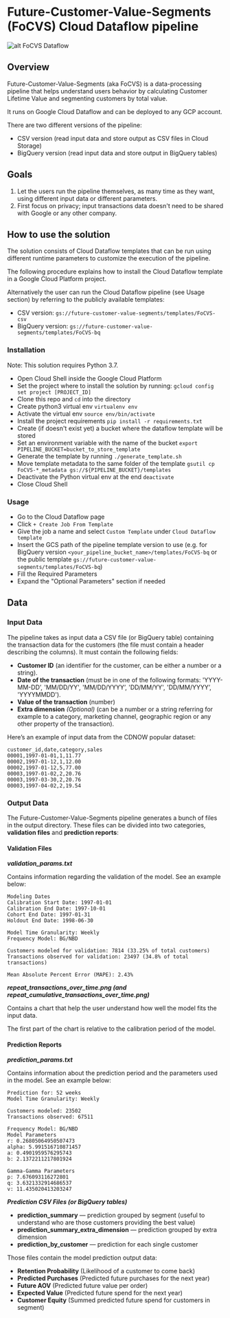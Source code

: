 # Future-Customer-Value-Segments (FoCVS) Cloud Dataflow pipeline

![alt FoCVS Dataflow](https://storage.googleapis.com/future-customer-value-segments/FoCVS_dataflow.png)

## Overview

Future-Customer-Value-Segments (aka FoCVS) is a data-processing pipeline that helps understand users behavior by calculating Customer Lifetime Value and segmenting customers by total value.

It runs on Google Cloud Dataflow and can be deployed to any GCP account.

There are two different versions of the pipeline: 
* CSV version (read input data and store output as CSV files in Cloud Storage)
* BigQuery version (read input data and store output in BigQuery tables)

## Goals

1. Let the users run the pipeline themselves, as many time as they want, using different input data or different parameters.
2. First focus on privacy; input transactions data doesn't need to be shared with Google or any other company.

## How to use the solution

The solution consists of Cloud Dataflow templates that can be run using different runtime parameters to customize the execution of the pipeline.

The following procedure explains how to install the Cloud Dataflow template in a Google Cloud Platform project.

Alternatively the user can run the Cloud Dataflow pipeline (see Usage section) by referring to the publicly available templates:

* CSV version: `gs://future-customer-value-segments/templates/FoCVS-csv`
* BigQuery version: `gs://future-customer-value-segments/templates/FoCVS-bq`

### Installation

Note: This solution requires Python 3.7.

* Open Cloud Shell inside the Google Cloud Platform
* Set the project where to install the solution by running: `gcloud config set project [PROJECT_ID]`
* Clone this repo and `cd` into the directory
* Create python3 virtual env `virtualenv env`
* Activate the virtual env `source env/bin/activate`
* Install the project requirements `pip install -r requirements.txt`
* Create (if doesn't exist yet) a bucket where the dataflow template will be stored
* Set an environment variable with the name of the bucket `export PIPELINE_BUCKET=bucket_to_store_template`
* Generate the template by running `./generate_template.sh`
* Move template metadata to the same folder of the template `gsutil cp FoCVS-*_metadata gs://${PIPELINE_BUCKET}/templates`
* Deactivate the Python virtual env at the end `deactivate`
* Close Cloud Shell

### Usage

* Go to the Cloud Dataflow page
* Click `+ Create Job From Template`
* Give the job a name and select `Custom Template` under `Cloud Dataflow template`
* Insert the GCS path of the pipeline template version to use (e.g. for BigQuery version `<your_pipeline_bucket_name>/templates/FoCVS-bq` or the public template `gs://future-customer-value-segments/templates/FoCVS-bq`)
* Fill the Required Parameters
* Expand the "Optional Parameters" section if needed

## Data

### Input Data

The pipeline takes as input data a CSV file (or BigQuery table) containing the transaction data for the customers (the file must contain a header describing the columns). It must contain the following fields:

* **Customer ID** (an identifier for the customer, can be either a number or a string).
* **Date of the transaction** (must be in one of the following formats: 'YYYY-MM-DD’, 'MM/DD/YY', 'MM/DD/YYYY’, 'DD/MM/YY', 'DD/MM/YYYY’, 'YYYYMMDD').
* **Value of the transaction** (number)
* **Extra dimension** *(Optional)* (can be a number or a string referring for example to a category, marketing channel, geographic region or any other property of the transaction).

Here’s an example of input data from the CDNOW popular dataset:
```
customer_id,date,category,sales
00001,1997-01-01,1,11.77
00002,1997-01-12,1,12.00
00002,1997-01-12,5,77.00
00003,1997-01-02,2,20.76
00003,1997-03-30,2,20.76
00003,1997-04-02,2,19.54
```

### Output Data

The Future-Customer-Value-Segments pipeline generates a bunch of files in the output directory.
These files can be divided into two categories, **validation files** and **prediction reports**:

#### Validation Files

***validation_params.txt***

Contains information regarding the validation of the model. See an example below:

```
Modeling Dates
Calibration Start Date: 1997-01-01
Calibration End Date: 1997-10-01
Cohort End Date: 1997-01-31
Holdout End Date: 1998-06-30

Model Time Granularity: Weekly
Frequency Model: BG/NBD

Customers modeled for validation: 7814 (33.25% of total customers)
Transactions observed for validation: 23497 (34.8% of total transactions)

Mean Absolute Percent Error (MAPE): 2.43%
```

***repeat_transactions_over_time.png (and repeat_cumulative_transactions_over_time.png)***

Contains a chart that help the user understand how well the model fits the input data.

The first part of the chart is relative to the calibration period of the model.

#### Prediction Reports

***prediction_params.txt***

Contains information about the prediction period and the parameters used in the model. See an example below:

```
Prediction for: 52 weeks
Model Time Granularity: Weekly

Customers modeled: 23502
Transactions observed: 67511

Frequency Model: BG/NBD
Model Parameters
r: 0.26805064950507473
alpha: 5.991516710871457
a: 0.4901959576295743
b: 2.1372211217801924

Gamma-Gamma Parameters
p: 7.676093116272801
q: 3.6321332914686537
v: 11.435020413203247
```

***Prediction CSV Files (or BigQuery tables)***

* **prediction_summary** &mdash; prediction grouped by segment (useful to understand who are those customers providing the best value)
* **prediction_summary_extra_dimension** &mdash; prediction grouped by extra dimension
* **prediction_by_customer** &mdash; prediction for each single customer

Those files contain the model prediction output data:

* **Retention Probability** (Likelihood of a customer to come back)
* **Predicted Purchases** (Predicted future purchases for the next year)
* **Future AOV** (Predicted future value per order)
* **Expected Value** (Predicted future spend for the next year)
* **Customer Equity** (Summed predicted future spend for customers in segment)
